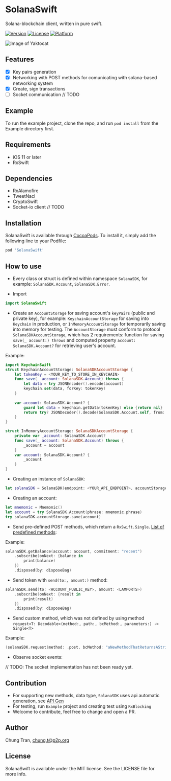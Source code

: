 # SolanaSwift

Solana-blockchain client, written in pure swift.

[![Version](https://img.shields.io/cocoapods/v/SolanaSwift.svg?style=flat)](https://cocoapods.org/pods/SolanaSwift)
[![License](https://img.shields.io/cocoapods/l/SolanaSwift.svg?style=flat)](https://www.apache.org/licenses/LICENSE-2.0.html)
[![Platform](https://img.shields.io/cocoapods/p/SolanaSwift.svg?style=flat)](https://cocoapods.org/pods/SolanaSwift)

![Image of Yaktocat](https://s3.us-west-2.amazonaws.com/secure.notion-static.com/b89ca268-71c2-4603-8128-a56c89bf5d14/1200x628_solana_%281%29.jpg?X-Amz-Algorithm=AWS4-HMAC-SHA256&X-Amz-Credential=AKIAT73L2G45O3KS52Y5%2F20201111%2Fus-west-2%2Fs3%2Faws4_request&X-Amz-Date=20201111T121728Z&X-Amz-Expires=86400&X-Amz-Signature=ca8faa5e0e3a3deab1f6291d1af3ba7f0361bfd2db23ba3357d81b0fc912bc78&X-Amz-SignedHeaders=host&response-content-disposition=filename%20%3D%221200x628_solana_%281%29.jpg%22)

## Features
- [x] Key pairs generation
- [x] Networking with POST methods for comunicating with solana-based networking system
- [x] Create, sign transactions
- [ ] Socket communication // TODO

## Example

To run the example project, clone the repo, and run `pod install` from the Example directory first.

## Requirements
- iOS 11 or later
- RxSwift

## Dependencies
- RxAlamofire
- TweetNacl
- CryptoSwift
- Socket-io client // TODO

## Installation

SolanaSwift is available through [CocoaPods](https://cocoapods.org). To install
it, simply add the following line to your Podfile:

```ruby
pod 'SolanaSwift'
```

## How to use
* Every class or struct is defined within namespace `SolanaSDK`, for example: `SolanaSDK.Account`, `SolanaSDK.Error`.

* Import
```swift
import SolanaSwift
```

* Create an `AccountStorage` for saving account's `keyPairs` (public and private key), for example: `KeychainAccountStorage` for saving into `Keychain` in production, or `InMemoryAccountStorage` for temporarily saving into memory for testing. The `AccountStorage` must conform to protocol `SolanaSDKAccountStorage`, which has 2 requirements: function for saving `save(_ account:) throws` and computed property `account: SolanaSDK.Account?` for retrieving user's account.

Example:
```swift
import KeychainSwift
struct KeychainAccountStorage: SolanaSDKAccountStorage {
    let tokenKey = <YOUR_KEY_TO_STORE_IN_KEYCHAIN>
    func save(_ account: SolanaSDK.Account) throws {
        let data = try JSONEncoder().encode(account)
        keychain.set(data, forKey: tokenKey)
    }
    
    var account: SolanaSDK.Account? {
        guard let data = keychain.getData(tokenKey) else {return nil}
        return try? JSONDecoder().decode(SolanaSDK.Account.self, from: data)
    }
}

struct InMemoryAccountStorage: SolanaSDKAccountStorage {
    private var _account: SolanaSDK.Account?
    func save(_ account: SolanaSDK.Account) throws {
        _account = account
    }
    var account: SolanaSDK.Account? {
        _account
    }
}
```
* Creating an instance of `SolanaSDK`:
```swift
let solanaSDK = SolanaSDK(endpoint: <YOUR_API_ENDPOINT>, accountStorage: KeychainAccountStorage.shared)
```
* Creating an account:
```swift
let mnemonic = Mnemonic()
let account = try SolanaSDK.Account(phrase: mnemonic.phrase)
try solanaSDK.accountStorage.save(account)
```
* Send pre-defined POST methods, which return a `RxSwift.Single`. [List of predefined methods](https://github.com/p2p-org/solana-swift/blob/main/SolanaSwift/Classes/Generated/SolanaSDK%2BGeneratedMethods.swift):

Example:
```swift
solanaSDK.getBalance(account: account, commitment: "recent")
    .subscribe(onNext: {balance in
        print(balance)
    })
    .disposed(by: disposeBag)
```
* Send token with `send(to:, amount:)` method:
```swift
solanaSDK.send(to: <ACCOUNT_PUBLIC_KEY>, amount: <LAMPORTS>)
    .subscribe(onNext: {result in
        print(result)
    })
    .disposed(by: disposeBag)
```
* Send custom method, which was not defined by using method `request<T: Decodable>(method:, path:, bcMethod:, parameters:) -> Single<T>`

Example:
```swift
(solanaSDK.request(method: .post, bcMethod: "aNewMethodThatReturnsAString", parameters: []) as Single<String>)
```
* Observe socket events:

// TODO: The socket implementation has not been ready yet.

## Contribution
- For supporting new methods, data type, `SolanaSDK` uses api automatic generation, see [API Gen](https://github.com/p2p-org/solana-swift/blob/main/SolanaSwift/Classes/Generated/README.md)
- For testing, run `Example` project and creating test using `RxBlocking`
- Welcome to contribute, feel free to change and open a PR.

## Author
Chung Tran, chung.t@p2p.org

## License

SolanaSwift is available under the MIT license. See the LICENSE file for more info.
